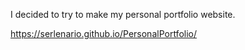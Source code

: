 I decided to try to make my personal portfolio website. 

https://serlenario.github.io/PersonalPortfolio/
